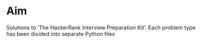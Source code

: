 # Aim
Solutions to 'The HackerRank Interview Preparation Kit'. Each problem type has been divided into separate Python files
